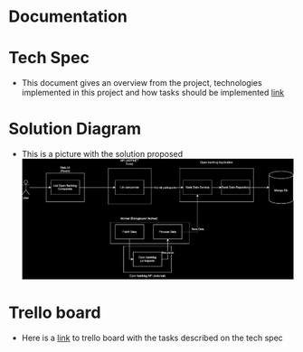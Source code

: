 # Documentation

# Tech Spec 
- This document gives an overview from the project, technologies implemented in this project and how tasks should be implemented [link](https://docs.google.com/document/d/1CASCo580LT9dRO9Vcv_jfnomzYeeNZ9Zsf4cLCbxXrU/edit?usp=sharing)

# Solution Diagram
- This is a picture with the solution proposed
![Diagram](diagram.svg "Solution")

# Trello board
- Here is a [link](https://trello.com/invite/b/YTDQUBYm/ATTI478d92796f90ef80359a4d1fc5d36c7696A6860E/openbanking) to trello board with the tasks described on the tech spec 